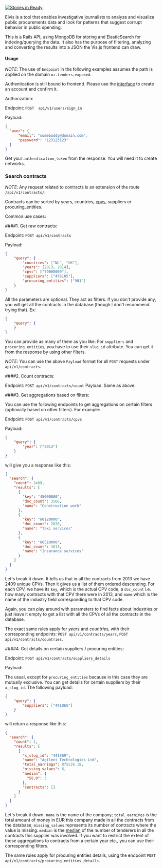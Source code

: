 [![Stories in Ready](https://badge.waffle.io/tenders-exposed/elvis-backend.png?label=ready&title=Ready)](http://waffle.io/tenders-exposed/elvis-backend)


Elvis is a tool that enables investigative journalists to analyze and visualize public
procurements data and look for patterns that suggest corrupt behavior in public spending.

This is a Rails API, using MongoDB for storing and ElasticSearch for indexing/querying the data.
It also has the purpose of filtering, analyzing and converting the results into a JSON the Vis.js 
frontend can draw.

#### Usage

*NOTE*: The use of `Endpoint` in the following examples assumes the path is applied on the domain 
`oz.tenders.exposed`.

Authentication is still bound to frontend. Please use the [interface](http://elvis.tenders.exposed) 
to create an account and confirm it.

Authorization:

Endpoint: `POST  api/v1/users/sign_in`

Payload:

```json
{
  "user": {
      "email": "somebuddy@domain.com",
      "password": "123123123"
  }
}
```

Get your `authentication_token` from the response. You will need it to create networks.

### Search contracts

*NOTE*: Any request related to contracts is an extension of the route `/api/v1/contracts/`.

Contracts can be sorted by years, countries, [cpvs](http://ec.europa.eu/growth/single-market/public-procurement/rules-implementation/common-vocabulary/index_en.html),
suppliers or procuring_entities.

Common use cases:

####1. Get raw contracts:

  Endpoint: `POST api/v1/contracts`

  Payload:

  ```json
  {
      "query": {
          "countries": ["NL", "UK"],
          "years": [2013, 2014],
          "cpvs": ["79000000"],
          "suppliers": ["476105"],
          "procuring_entities": ["901"]
      }
  }
  ```

  All the parameters are optional. They act as filters. If you don't provide any,
  you will get  all the contracts in the database (though I don't recommend trying that). Ex:

  ```json
  {
      "query": {
      }
  }
  ```

   You can provide as many of them as you like. For `suppliers` and `procuring_entities`, you have 
   to use their `slug_id` attribute. You can get it from the response by using other filters.

*NOTE*: You can use the above `Payload` format for all `POST` requests under `api/v1/contracts`.

####2. Count contracts:

  Endpoint: `POST api/v1/contracts/count`
  Payload: Same as above.

####3. Get aggregations based on filters:

  You can use the following endpoints to get aggregations on certain filters (optionally based on other filters).
  For example:

  Endpoint: `POST api/v1/contracts/cpvs`

  Payload:

  ```json
  {
      "query": {
          "year": ["2013"]
      }
  }
  ```

  will give you a response like this:

  ```json
  {
    "search": {
      "count": 2409,
      "results": [
        {
          "key": "45000000",
          "doc_count": 3566,
          "name": "Construction work"
        },
        {
          "key": "60120000",
          "doc_count": 2028,
          "name": "Taxi services"
        },
        {
          "key": "66510000",
          "doc_count": 1613,
          "name": "Insurance services"
        }
      ]
    }
}
```

  Let's break it down. It tells us that in all the contracts from 2013 we
  have 2409 unique CPVs. Then it gives us a list of them ordered descending.
  For each CPV, we have its `key`, which is the actual CPV code,
  a `doc_count` i.e. how many contracts with that CPV there were in 2013,
  and `name` which is the
  name of the industry field corresponding to that CPV code.

  Again, you can play around with parameters to find facts about industries 
  or just leave it empty to get a list with all the CPVs of all the contracts in the database.

  The exact same rules apply for _years_ and _countries_, with their corresponding endpoints:
  `POST api/v1/contracts/years`, `POST api/v1/contracts/countries`.

####4. Get details on certain suppliers / procuring entities:

  Endpoint: `POST api/v1/contracts/suppliers_details`

  Payload:

  The usual, except for `procuring_entities` because in this case they are mutually exclusive. You can
  get details for certain suppliers by their `x_slug_id`. The following payload:

  ```json
  {
      "query": {
          "suppliers": ["441869"]
      }
  }
  ```

  will return a response like this:

  ```json
  {
    "search": {
      "count": 1,
      "results": [
        {
          "x_slug_id": "441869",
          "name": "Agilent Technologies Ltd",
          "total_earnings": 875536.18,
          "missing_values": 6,
          "median": {
            "50.0": 3
          },
          "contracts": []
        }
      ]
    }
  }
  ```

  Let's break it down. `name` is the name of the company; `total_earnings` is the total
  amount of money in EUR this company made in all the contracts from the database; 
  `missing_values` represents its number of contracts where the value is missing.
  `median` is the [median](https://www.mathsisfun.com/median.html) of the number of tenderers 
  in all the contracts this supplier was involved. If you want to restrict the extent
  of these aggregations to contracts from a certain year etc., you can
  use their corresponding filters.

  The same rules apply for procuring entities details, using the endpoint 
  `POST api/v1/contracts/procuring_entities_details`.

